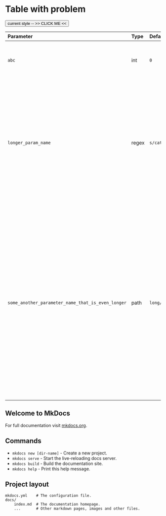 # Table with problem

<button id="change-table-layout">current style -- >> CLICK ME <<</button>

| Parameter                                          | Type   | Default                        | Description                                                                                                                                                                                                                                                                                                                                                                             |
|:---------------------------------------------------|:-------|:-------------------------------|:----------------------------------------------------------------------------------------------------------------------------------------------------------------------------------------------------------------------------------------------------------------------------------------------------------------------------------------------------------------------------------------|
| `abc`                                              | int    | `0`                            | Lorem ipsum dolor sit amet, consectetur adipisicing elit. Nam, enim?                                                                                                                                                                                                                                                                                                                    |
| `longer_param_name`                                | regex  | `s/cat/dog/i`                  | Lorem ipsum dolor sit amet, consectetur adipisicing elit. Facilis nemo vitae cumque! Sit quibusdam obcaecati aut, sed odio assumenda soluta eum! Nesciunt repellendus eaque delectus, nemo, aperiam laudantium ipsam rem.                                                                                                                                                               |
| `some_another_parameter_name_that_is_even_longer`  | path   | `long/path_to_some_foo_bar_baz_foo_bar_baz_file.txt`  | Lorem ipsum dolor sit amet, consectetur adipisicing elit. Tenetur exercitationem quas ducimus quos quaerat, adipisci illo nobis odio aut rem amet quibusdam debitis, error repudiandae modi consequatur ratione ad optio totam minus sequi ut maxime. Saepe aliquam tempore quibusdam, eum voluptas suscipit. Porro exercitationem quae harum vero, perspiciatis, consectetur ratione.  |

## Welcome to MkDocs

For full documentation visit [mkdocs.org](https://mkdocs.org).

## Commands

* `mkdocs new [dir-name]` - Create a new project.
* `mkdocs serve` - Start the live-reloading docs server.
* `mkdocs build` - Build the documentation site.
* `mkdocs help` - Print this help message.

## Project layout

    mkdocs.yml    # The configuration file.
    docs/
        index.md  # The documentation homepage.
        ...       # Other markdown pages, images and other files.

<script type='text/javascript'>
function changeTableLayout() { 
  let t = document.evaluate("//div[contains(@class, 'md-typeset__table')]/table", document, null, XPathResult.FIRST_ORDERED_NODE_TYPE, null).singleNodeValue;
  const style = t.getAttribute('style');

  if (style === "table-layout:fixed") {
    t.setAttribute('style', 'table-layout:auto');  
  }
  else if (style === "table-layout:auto") {
    t.setAttribute('style', 'table-layout:fixed');  
  }
  else {
    t.setAttribute('style', 'table-layout:fixed'); 
  }
  updateButtonText();
}

function updateButtonText() {
  let b = document.getElementById('change-table-layout')
  const t = document.evaluate("//div[contains(@class, 'md-typeset__table')]/table", document, null, XPathResult.FIRST_ORDERED_NODE_TYPE, null).singleNodeValue;
  const style = t.getAttribute('style');
  b.textContent = 'current style -- ' + style;
}

b = document.getElementById('change-table-layout')
document.getElementById('change-table-layout').onclick = changeTableLayout;
</script>
